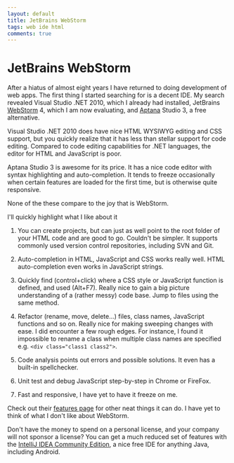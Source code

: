 ```yaml
---
layout: default
title: JetBrains WebStorm
tags: web ide html
comments: true
---
```

# JetBrains WebStorm

After a hiatus of almost eight years I have returned to doing development of web apps. The first thing I started searching for is a decent IDE. My search revealed Visual Studio .NET 2010, which I already had installed, JetBrains [WebStorm](http://www.jetbrains.com/webstorm) 4, which I am now evaluating, and [Aptana](http://www.aptana.com/products/studio3.html) Studio 3, a free alternative.

Visual Studio .NET 2010 does have nice HTML WYSIWYG editing and CSS support, but you quickly realize that it has less than stellar support for code editing. Compared to code editing capabilities for .NET languages, the editor for HTML and JavaScript is poor.

Aptana Studio 3 is awesome for its price. It has a nice code editor with syntax highlighting and auto-completion. It tends to freeze occasionally when certain features are loaded for the first time, but is otherwise quite responsive.

None of the these compare to the joy that is WebStorm.

I'll quickly highlight what I like about it

1. You can create projects, but can just as well point to the root folder of your HTML code and are good to go. Couldn't be simpler. It supports commonly used version control repositories, including SVN and Git.

2. Auto-completion in HTML, JavaScript and CSS works really well. HTML auto-completion even works in JavaScript strings.

3. Quickly find (control+click) where a CSS style or JavaScript function is defined, and used (Alt+F7). Really nice to gain a big picture understanding of a (rather messy) code base. Jump to files using the same method.

4. Refactor (rename, move, delete...) files, class names, JavaScript functions and so on. Really nice for making sweeping changes with ease. I did encounter a few rough edges. For instance, I found it impossible to rename a class when multiple class names are specified e.g. `<div class="class1 class2">`.

5. Code analysis points out errors and possible solutions. It even has a built-in spellchecker.

6. Unit test and debug JavaScript step-by-step in Chrome or FireFox.

7. Fast and responsive, I have yet to have it freeze on me.

Check out their [features page](http://www.jetbrains.com/webstorm/features/) for other neat things it can do. I have yet to think of what I don't like about WebStorm.

Don't have the money to spend on a personal license, and your company will not sponsor a license? You can get a much reduced set of features with the [IntelliJ IDEA Community Edition](http://www.jetbrains.com/idea/), a nice free IDE for anything Java, including Android.
